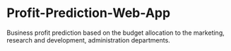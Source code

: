 # Profit-Prediction-Web-App
Business profit prediction based on the budget allocation to the marketing, research and development, administration departments.
